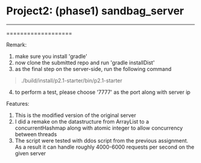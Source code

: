 # **Project2: (phase1) sandbag_server**
---------------------------

===================

Remark:<br/>
1. make sure you install 'gradle'
2. now clone the submitted repo and run 'gradle installDist'<br/>
3. as the final step on the server-side, run the following command<br/>
>./build/install/p2.1-starter/bin/p2.1-starter<br/>
4. to perform a test, please choose '7777' as the port along with server ip<br/>


Features:<br/>
1. This is the modified version of the original server<br/>
2. I did a remake on the datastructure from ArrayList to a concurrentHashmap along with atomic integer to allow concurrency between threads<br/>
3. The script were tested with ddos script from the previous assignment. As a result it can handle roughly 4000-6000 requests per second on the given server</br>

